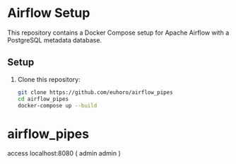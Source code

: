 # Airflow Setup

This repository contains a Docker Compose setup for Apache Airflow with a PostgreSQL metadata database.

## Setup

1. Clone this repository:
   ```sh
   git clone https://github.com/euhoro/airflow_pipes
   cd airflow_pipes
   docker-compose up --build
# airflow_pipes
   access localhost:8080 ( admin admin )
